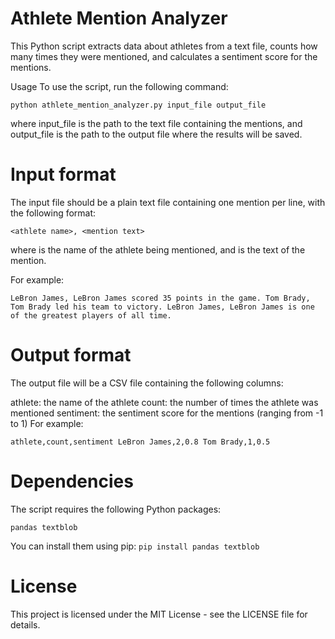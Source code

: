 # Athlete Mention Analyzer
This Python script extracts data about athletes from a text file, counts how many times they were mentioned, and calculates a sentiment score for the mentions.

Usage
To use the script, run the following command:

`python athlete_mention_analyzer.py input_file output_file`

where input_file is the path to the text file containing the mentions, and output_file is the path to the output file where the results will be saved.

# Input format
The input file should be a plain text file containing one mention per line, with the following format:

`<athlete name>, <mention text>`

where <athlete name> is the name of the athlete being mentioned, and <mention text> is the text of the mention.

For example:

`LeBron James, LeBron James scored 35 points in the game.
Tom Brady, Tom Brady led his team to victory.
LeBron James, LeBron James is one of the greatest players of all time.`

# Output format
The output file will be a CSV file containing the following columns:

athlete: the name of the athlete
count: the number of times the athlete was mentioned
sentiment: the sentiment score for the mentions (ranging from -1 to 1)
For example:
  
`athlete,count,sentiment
LeBron James,2,0.8
Tom Brady,1,0.5`

# Dependencies
The script requires the following Python packages:

`pandas
textblob`
  
You can install them using pip:
`pip install pandas textblob`

# License
This project is licensed under the MIT License - see the LICENSE file for details.
